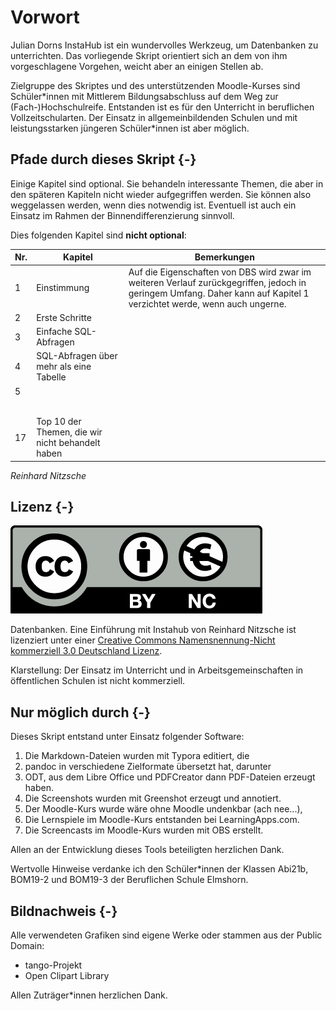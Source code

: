 
# Vorwort 

Julian Dorns InstaHub ist ein wundervolles Werkzeug, um Datenbanken zu unterrichten. Das vorliegende Skript orientiert sich an dem von ihm vorgeschlagene Vorgehen, weicht aber an einigen Stellen ab.

Zielgruppe des Skriptes und des unterstützenden Moodle-Kurses sind Schüler*innen mit Mittlerem Bildungsabschluss auf dem Weg zur (Fach-)Hochschulreife. Entstanden ist es für den Unterricht in beruflichen Vollzeitschularten. Der Einsatz in allgemeinbildenden Schulen und mit leistungsstarken jüngeren Schüler\*innen ist aber möglich. 

## Pfade durch dieses Skript {-}

Einige Kapitel sind optional. Sie behandeln interessante Themen, die aber in den späteren Kapiteln nicht wieder aufgegriffen werden. Sie können also weggelassen werden, wenn dies notwendig ist. Eventuell ist auch ein Einsatz im Rahmen der Binnendifferenzierung sinnvoll.

Dies folgenden Kapitel sind **nicht optional**:

| Nr.      |Kapitel      |Bemerkungen      |
| ---- | ---- | ---- |
| 1 | Einstimmung | Auf die Eigenschaften von DBS wird zwar im weiteren Verlauf zurückgegriffen, jedoch in geringem Umfang. Daher kann auf Kapitel 1 verzichtet werde, wenn auch ungerne. |
| 2 | Erste Schritte                                   |                                                              |
| 3    | Einfache SQL-Abfragen                            |                                                              |
| 4    | SQL-Abfragen über mehr als eine Tabelle          |                                                              |
| 5    |                                                  |                                                              |
|      |                                                  |                                                              |
|      |                                                  |                                                              |
|      |                                                  |                                                              |
|      |                                                  |                                                              |
|      |                                                  ||
|17|Top 10 der Themen, die wir nicht behandelt haben||


*Reinhard Nitzsche*

## Lizenz {-}

![Logo Lizenz "Creative Commons Namensnennung - Nicht kommerziell - Weitergabe unter gleichen Bedingungen"](Assets/01-cc-by-nc.eu.png)

Datenbanken. Eine Einführung mit Instahub von Reinhard Nitzsche ist lizenziert unter einer [Creative Commons Namensnennung-Nicht kommerziell 3.0 Deutschland Lizenz](http://creativecommons.org/licenses/by-nc/3.0/de/).

Klarstellung: Der Einsatz im Unterricht und in Arbeitsgemeinschaften in öffentlichen Schulen ist nicht kommerziell.

## Nur möglich durch {-}

Dieses Skript entstand unter Einsatz folgender Software:

1. Die Markdown-Dateien wurden mit Typora editiert, die
2. pandoc in verschiedene Zielformate übersetzt hat, darunter
3. ODT, aus dem Libre Office und PDFCreator dann PDF-Dateien erzeugt haben.
4. Die Screenshots wurden mit Greenshot erzeugt und annotiert.
5. Der Moodle-Kurs wurde wäre ohne Moodle undenkbar (ach nee...),
6. Die Lernspiele im Moodle-Kurs entstanden bei LearningApps.com.
7. Die Screencasts im Moodle-Kurs wurden mit OBS erstellt.

Allen an der Entwicklung dieses Tools beteiligten herzlichen Dank.

Wertvolle Hinweise verdanke ich den Schüler\*innen der Klassen Abi21b, BOM19-2 und BOM19-3 der Beruflichen Schule Elmshorn. 

## Bildnachweis {-}

Alle verwendeten Grafiken sind eigene Werke oder stammen aus der Public Domain:

+  tango-Projekt
+ Open Clipart Library

Allen Zuträger\*innen herzlichen Dank.



